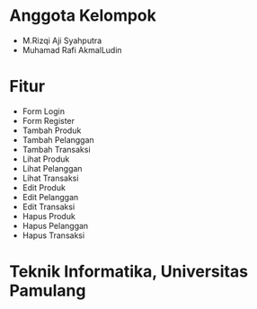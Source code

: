 # Anggota Kelompok
- M.Rizqi Aji Syahputra
- Muhamad Rafi AkmalLudin

# Fitur
- Form Login
- Form Register
- Tambah Produk
- Tambah Pelanggan
- Tambah Transaksi
- Lihat Produk
- Lihat Pelanggan
- Lihat Transaksi
- Edit Produk
- Edit Pelanggan
- Edit Transaksi
- Hapus Produk
- Hapus Pelanggan
- Hapus Transaksi

# Teknik Informatika, Universitas Pamulang
